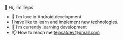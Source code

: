 👋 Hi, I’m Tejas
- 👀 I’m love in Android development
- I have like to learn and implement new technologies.
- 🌱 I’m currently learning development
- 📫 How to reach me  tejasatdev@gmail.com 


